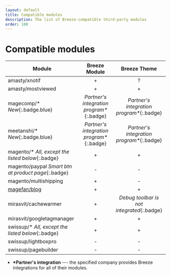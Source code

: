 ```yaml
---
layout: default
title: Compatible modules
description: The list of Breeze-compatible third-party modules
order: 100
---
```


# Compatible modules

Module                                              | Breeze Module     | Breeze Theme
----------------------------------------------------|:-----------------:|:------------:
amasty/xnotif                                       | +                 | ?
amasty/mostviewed                                   | +                 | +
magecomp/\* *New*{:.badge.blue}                     | *Partner's integration program\**{:.badge} | *Partner's integration program\**{:.badge}
meetanshi/\* *New*{:.badge.blue}                    | *Partner's integration program\**{:.badge} | *Partner's integration program\**{:.badge}
magento/\* *All, except the listed below*{:.badge}  | +                 | +
magento/paypal *Smart btn at product page*{:.badge} | -                 | -
magento/multishipping                               | +                 | -
[magefan/blog](https://github.com/breezefront/module-breeze-magefan-blog) | +                 | +
mirasvit/cachewarmer                                | +                 | *Debug toolbar is not integrated*{:.badge}
mirasvit/googletagmanager                           | +                 | +
swissup/\* *All, except the listed below*{:.badge}  | +                 | +
swissup/lightboxpro                                 | -                 | -
swissup/pagebuilder                                 | -                 | -

 -  **\*Partner's integration** --- the specified company provides Breeze integrations for all of their modules.
